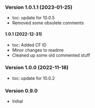 ### Version 1.0.1.1 (2023-01-25)
- toc: update for 10.0.5
- Removed some obsolete comments

#### 1.0.1 (2022-12-31)
- toc: Added CF ID 
- Minor changes to readme
- Cleaned up some old commented stuff

### Version 1.0.0 (2022-11-18)
- toc: update for 10.0.2

### Version 0.9.0
- Initial

